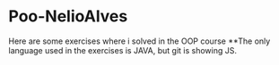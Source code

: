 # Poo-NelioAlves
Here are some exercises where i solved in the OOP course
**The only language used in the exercises is JAVA, but git is showing JS.

